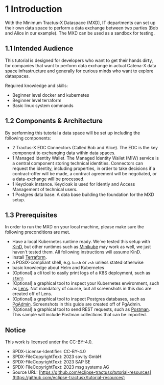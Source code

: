 # 1 Introduction

With the Minimum Tractus-X Dataspace (MXD), IT departments can set up their own data space to perform a data exchange between two parties (Bob and Alice in our example). The MXD can be used as a sandbox for testing.

## 1.1 Intended Audience

This tutorial is designed for developers who want to get their hands dirty, for companies that want to perform data exchange in actual Catena-X data space infrastructure and generally for curious minds who want to explore dataspaces.

Required knowledge and skills:

- Beginner level docker and kubernetes
- Beginner level terraform
- Basic linux system commands

## 1.2 Components & Architecture

By performing this tutorial a data space will be set up including the following components:

- 2 Tractus-X EDC Connectors (Called Bob and Alice). The EDC is the key component to exchanging data within data spaces.
- 1 Managed Identity Wallet. The Managed Identity Wallet (MIW) service is a central component storing technical identities. Connectors can request the identity, including properties, in order to take decisions if a contract-offer will be made, a contract agreement will be negotiated, or a data-exchange will be processed.
- 1 Keycloak instance. Keycloak is used for Identiy and Access Management of technical users.
- 1 Postgres data base. A data base building the foundation for the MXD setup.

## 1.3 Prerequisites

In order to run the MXD on your local machine, please make sure the following
preconditions are met.

- Have a local Kubernetes runtime ready. We've tested this setup with [KinD](https://kind.sigs.k8s.io/), but other
  runtimes such as [Minikube](https://minikube.sigs.k8s.io/docs/start/) may work as well, we just haven't tested them. All following instructions will assume KinD.
- Install [Terraform](https://developer.hashicorp.com/terraform/tutorials/aws-get-started/install-cli).
- a POSIX-compliant shell, e.g. `bash` or `zsh` unless stated otherwise
- basic knowledge about Helm and Kubernetes
- [Optional] a cli tool to easily print logs of a K8S deployment, such as [`stern`](https://github.com/stern/stern)
- [Optional] a graphical tool to inspect your Kubernetes environment, such as [Lens](https://k8slens.dev/).
  Not mandatory of course, but all screenshots in this doc are created off of Lens.
- [Optional] a graphical tool to inspect Postgres databases, such as [PgAdmin](https://www.pgadmin.org/). Screenshots in
  this guide are created off of PgAdmin.
- [Optional] a graphical tool to send REST requests, such as [Postman](https://www.postman.com/). This sample will
  include Postman collections that can be imported.
  
## Notice

This work is licensed under the [CC-BY-4.0](https://creativecommons.org/licenses/by/4.0/legalcode).

- SPDX-License-Identifier: CC-BY-4.0
- SPDX-FileCopyrightText: 2023 sovity GmbH
- SPDX-FileCopyrightText: 2023 SAP SE
- SPDX-FileCopyrightText: 2023 msg systems AG
- Source URL: [https://github.com/eclipse-tractusx/tutorial-resources](https://github.com/eclipse-tractusx/tutorial-resources)
